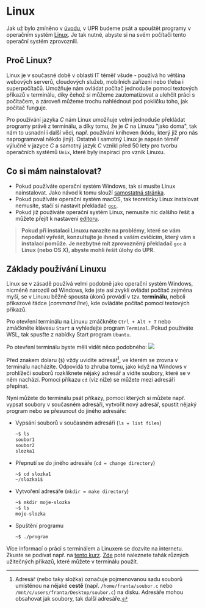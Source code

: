 # Linux
Jak už bylo zmíněno v [úvodu](../../uvod/uvod.md), v UPR budeme psát a spouštět programy v operačním
systém [Linux](https://en.wikipedia.org/wiki/Linux). Je tak nutné, abyste si na svém počítači
tento operační systém zprovoznili.

## Proč Linux?
Linux je v současné době v oblasti IT téměř všude - používá ho většina webových serverů, cloudových
služeb, mobilních zařízení nebo třeba i superpočítačů. Umožňuje nám ovládat počítač jednoduše pomocí
textových příkazů v terminálu, díky čehož si můžeme zautomatizovat a ulehčit práci s počítačem, a
zároveň můžeme trochu nahlédnout pod pokličku toho, jak počítač funguje.

Pro používání jazyka *C* nám Linux umožňuje velmi jednoduše překládat programy právě z terminálu,
a díky tomu, že je *C* na Linuxu "jako doma", tak nám to usnadní i další věci, např. používání knihoven
(kódu, který již pro nás naprogramoval někdo jiný). Ostatně i samotný Linux je napsán téměř výlučně
v jazyce *C* a samotný jazyk *C* vznikl před 50 lety pro tvorbu operačních systémů `Unix`, které
byly inspirací pro vznik Linuxu.

## Co si mám nainstalovat?
- Pokud používáte operační systém Windows, tak si musíte Linux nainstalovat. Jako návod k tomu
slouží [samostatná stránka](instalace.md).
- Pokud používáte operační systém macOS, tak teoreticky Linux instalovat nemusíte, stačí si nastavit
překladač [`gcc`](https://osxdaily.com/2023/05/02/how-install-gcc-mac/).
- Pokud již používáte operační systém Linux, nemusíte nic dalšího řešit a můžete přejít k
nastavení [editoru](../editor/editor.md).

> **Pokud při instalaci Linuxu narazíte na problémy, které se vám nepodaří vyřešit, konzultujte je
ihned s vaším cvičícím, který vám s instalací pomůže. Je nezbytné mít zprovozněný překladač `gcc`
a Linux (nebo OS X), abyste mohli řešit úlohy do UPR.**

## Základy používání Linuxu
Linux se v zásadě používá velmi podobně jako operační systém Windows, nicméně narozdíl od Windows,
kde jste asi zvyklí ovládat počítač zejména myší, se v Linuxu běžně spousta úkonů provádí v tzv.
**terminálu**, neboli příkazové řádce (*command line*), kde ovládáte počítač pomocí textových příkazů.

Pro otevření terminálu na Linuxu zmáčkněte `Ctrl + Alt + T` nebo zmáčkněte klávesu `Start`
a vyhledejte program `Terminal`. Pokud používáte WSL, tak spusťte z nabídky Start program `Ubuntu`.

Po otevření terminálu byste měli vidět něco podobného:
![](../../static/img/terminal1.png)

Před znakem dolaru (`$`) vždy uvidíte adresář[^1], ve kterém se zrovna v terminálu nacházíte. Odpovídá
to zhruba tomu, jako když na Windows v prohlížeči souborů rozkliknete nějaký adresář a vidíte soubory,
které se v něm nachází. Pomocí příkazu `cd` (viz níže) se můžete mezi adresáři přepínat.

[^1]: Adresář (nebo taky složka) označuje pojmenovanou sadu souborů umístěnou na nějaké **cestě** (např. `/home/franta/soubor.c` nebo `/mnt/c/users/franta/Desktop/soubor.c`) na
disku. Adresáře mohou obsahovat jak soubory, tak další adresáře.

Nyní můžete do terminálu psát příkazy, pomocí kterých si můžete např. vypsat soubory v současném
adresáři, vytvořit nový adresář, spustit nějaký program nebo se přesunout do jiného adresáře:
- Vypsání souborů v současném adresáři (`ls = list files`)
    ```bash
    ~$ ls
    soubor1
    soubor2
    slozka1
    ```
- Přepnutí se do jiného adresáře (`cd = change directory`)
    ```bash
    ~$ cd slozka1
    ~/slozka1$
    ```
- Vytvoření adresáře (`mkdir = make directory`)
    ```bash
    ~$ mkdir moje-slozka
    ~$ ls
    moje-slozka
    ```
- Spuštění programu
    ```bash
    ~$ ./program
    ```

Více informací o práci s terminálem a Linuxem se dozvíte na internetu. Zkuste se podívat např.
na [tento kurz](https://naucse.python.cz/2021/linuxadmin-podzim/sessions/shell-1/).
[Zde](https://github.com/geordi/upr-course/blob/master/assets/cheatsheets/linux.pdf) poté naleznete
tahák různých užitečných příkazů, které můžete v terminálu použít.
